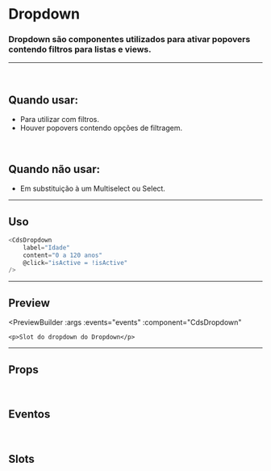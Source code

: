 # Dropdown

### Dropdown são componentes utilizados para ativar popovers contendo filtros para listas e views.
---
<br>

## Quando usar:
- Para utilizar com filtros.
- Houver popovers contendo opções de filtragem.


<br>

## Quando não usar:
- Em substituição à um Multiselect ou Select.

---

## Uso

```js
<CdsDropdown
	label="Idade"
	content="0 a 120 anos"
	@click="isActive = !isActive"
/>
```

---

## Preview

<PreviewBuilder
	:args
	:events="events"
	:component="CdsDropdown"
>
	<p>Slot do dropdown do Dropdown</p>
</PreviewBuilder>

---

## Props

<APITable
	name="CdsDropdown"
	section="props"
/>
<br>

## Eventos

<APITable
	name="CdsDropdown"
	section="events"
/>
<br>

## Slots

<APITable
	name="CdsDropdown"
	section="slots"
/>

<script setup>
import { ref } from 'vue';
import CdsDropdown from '@/components/Dropdown.vue';

const events = [
	'click'
];

const args = ref({
	label: 'Idade',
	content: '0 a 120 anos',
});
</script>
